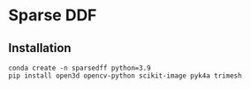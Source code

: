 # Sparse DDF

## Installation
```
conda create -n sparsedff python=3.9
pip install open3d opencv-python scikit-image pyk4a trimesh
```